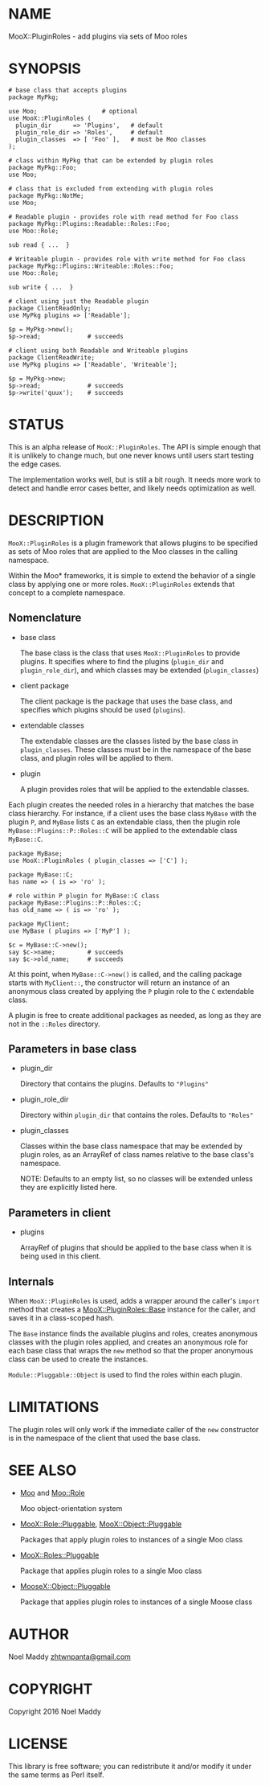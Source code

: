 # NAME

MooX::PluginRoles - add plugins via sets of Moo roles

# SYNOPSIS

    # base class that accepts plugins
    package MyPkg;

    use Moo;                  # optional
    use MooX::PluginRoles (
      plugin_dir      => 'Plugins',   # default
      plugin_role_dir => 'Roles',     # default
      plugin_classes  => [ 'Foo' ],   # must be Moo classes
    );

    # class within MyPkg that can be extended by plugin roles
    package MyPkg::Foo;
    use Moo;

    # class that is excluded from extending with plugin roles
    package MyPkg::NotMe;
    use Moo;

    # Readable plugin - provides role with read method for Foo class
    package MyPkg::Plugins::Readable::Roles::Foo;
    use Moo::Role;

    sub read { ...  }

    # Writeable plugin - provides role with write method for Foo class
    package MyPkg::Plugins::Writeable::Roles::Foo;
    use Moo::Role;

    sub write { ...  }

    # client using just the Readable plugin
    package ClientReadOnly;
    use MyPkg plugins => ['Readable'];

    $p = MyPkg->new();
    $p->read;             # succeeds

    # client using both Readable and Writeable plugins
    package ClientReadWrite;
    use MyPkg plugins => ['Readable', 'Writeable'];

    $p = MyPkg->new;
    $p->read;             # succeeds
    $p->write('quux');    # succeeds

# STATUS

This is an alpha release of `MooX::PluginRoles`. The API is simple
enough that it is unlikely to change much, but one never knows until
users start testing the edge cases.

The implementation works well, but is still a bit rough. It needs
more work to detect and handle error cases better, and likely needs
optimization as well.

# DESCRIPTION

`MooX::PluginRoles` is a plugin framework that allows plugins to be
specified as sets of Moo roles that are applied to the Moo classes in
the calling namespace.

Within the Moo\* frameworks, it is simple to extend the behavior of a
single class by applying one or more roles. `MooX::PluginRoles` extends
that concept to a complete namespace.

## Nomenclature

- base class

    The base class is the class that uses `MooX::PluginRoles` to provide
    plugins. It specifies where to find the plugins (`plugin_dir` and
    `plugin_role_dir`), and which classes may be extended (`plugin_classes`)

- client package

    The client package is the package that uses the base class, and
    specifies which plugins should be used (`plugins`).

- extendable classes

    The extendable classes are the classes listed by the base class in
    `plugin_classes`. These classes must be in the namespace of the base
    class, and plugin roles will be applied to them.

- plugin

    A plugin provides roles that will be applied to the extendable classes.

Each plugin creates the needed roles in a hierarchy that matches the
base class hierarchy. For instance, if a client uses the base class
`MyBase` with the plugin `P`, and `MyBase` lists `C` as an
extendable class, then the plugin role `MyBase::Plugins::P::Roles::C`
will be applied to the extendable class `MyBase::C`.

    package MyBase;
    use MooX::PluginRoles ( plugin_classes => ['C'] );

    package MyBase::C;
    has name => ( is => 'ro' );

    # role within P plugin for MyBase::C class
    package MyBase::Plugins::P::Roles::C;
    has old_name => ( is => 'ro' );

    package MyClient;
    use MyBase ( plugins => ['MyP'] );

    $c = MyBase::C->new();
    say $c->name;         # succeeds
    say $c->old_name;     # succeeds

At this point, when `MyBase::C->new()` is called, and the calling
package starts with `MyClient::`, the constructor will return an
instance of an anonymous class created by applying the `P` plugin
role to the `C` extendable class.

A plugin is free to create additional packages as needed, as long
as they are not in the `::Roles` directory.

## Parameters in base class

- plugin\_dir

    Directory that contains the plugins. Defaults to `"Plugins"`

- plugin\_role\_dir

    Directory within `plugin_dir` that contains the roles. Defaults to
    `"Roles"`

- plugin\_classes

    Classes within the base class namespace that may be extended by
    plugin roles, as an ArrayRef of class names relative to the
    base class's namespace.

    NOTE: Defaults to an empty list, so no classes will be extended
    unless they are explicitly listed here.

## Parameters in client

- plugins

    ArrayRef of plugins that should be applied to the base class when
    it is being used in this client.

## Internals

When `MooX::PluginRoles` is used, adds a wrapper around the caller's
`import` method that creates a [MooX::PluginRoles::Base](https://metacpan.org/pod/MooX::PluginRoles::Base) instance for
the caller, and saves it in a class-scoped hash.

The `Base` instance finds the available plugins and roles, creates
anonymous classes with the plugin roles applied, and creates an
anonymous role for each base class that wraps the `new` method so that
the proper anonymous class can be used to create the instances.

`Module::Pluggable::Object` is used to find the roles within each
plugin.

# LIMITATIONS

The plugin roles will only work if the immediate caller of the
`new` constructor is in the namespace of the client that used the
base class.

# SEE ALSO

- [Moo](https://metacpan.org/pod/Moo) and [Moo::Role](https://metacpan.org/pod/Moo::Role)

    Moo object-orientation system

- [MooX::Role::Pluggable](https://metacpan.org/pod/MooX::Role::Pluggable), [MooX::Object::Pluggable](https://metacpan.org/pod/MooX::Object::Pluggable)

    Packages that apply plugin roles to instances of a single Moo class

- [MooX::Roles::Pluggable](https://metacpan.org/pod/MooX::Roles::Pluggable)

    Package that applies plugin roles to a single Moo class

- [MooseX::Object::Pluggable](https://metacpan.org/pod/MooseX::Object::Pluggable)

    Package that applies plugin roles to instances of a single Moose class

# AUTHOR

Noel Maddy <zhtwnpanta@gmail.com>

# COPYRIGHT

Copyright 2016 Noel Maddy

# LICENSE

This library is free software; you can redistribute it and/or modify
it under the same terms as Perl itself.
